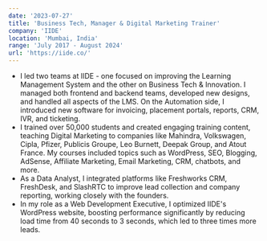 ```yaml
---
date: '2023-07-27'
title: 'Business Tech, Manager & Digital Marketing Trainer'
company: 'IIDE'
location: 'Mumbai, India'
range: 'July 2017 - August 2024'
url: 'https://iide.co/'
---
```


- I led two teams at IIDE - one focused on improving the Learning Management System and the other on Business Tech & Innovation. I managed both frontend and backend teams, developed new designs, and handled all aspects of the LMS. On the Automation side, I introduced new software for invoicing, placement portals, reports, CRM, IVR, and ticketing.
- I trained over 50,000 students and created engaging training content, teaching Digital Marketing to companies like Mahindra, Volkswagen, Cipla, Pfizer, Publicis Groupe, Leo Burnett, Deepak Group, and Atout France. My courses included topics such as WordPress, SEO, Blogging, AdSense, Affiliate Marketing, Email Marketing, CRM, chatbots, and more.
- As a Data Analyst, I integrated platforms like Freshworks CRM, FreshDesk, and SlashRTC to improve lead collection and company reporting, working closely with the founders.
- In my role as a Web Development Executive, I optimized IIDE's WordPress website, boosting performance significantly by reducing load time from 40 seconds to 3 seconds, which led to three times more leads.
